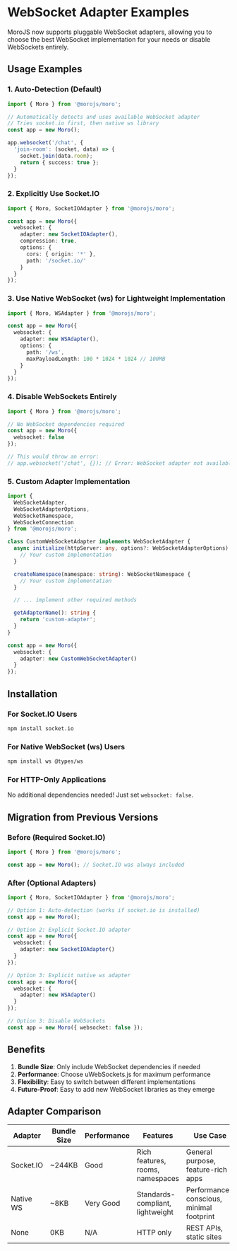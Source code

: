 # WebSocket Adapter Examples

MoroJS now supports pluggable WebSocket adapters, allowing you to choose the best WebSocket implementation for your needs or disable WebSockets entirely.

## Usage Examples

### 1. Auto-Detection (Default)

```typescript
import { Moro } from '@morojs/moro';

// Automatically detects and uses available WebSocket adapter
// Tries socket.io first, then native ws library
const app = new Moro();

app.websocket('/chat', {
  'join-room': (socket, data) => {
    socket.join(data.room);
    return { success: true };
  }
});
```

### 2. Explicitly Use Socket.IO

```typescript
import { Moro, SocketIOAdapter } from '@morojs/moro';

const app = new Moro({
  websocket: {
    adapter: new SocketIOAdapter(),
    compression: true,
    options: {
      cors: { origin: '*' },
      path: '/socket.io/'
    }
  }
});
```

### 3. Use Native WebSocket (ws) for Lightweight Implementation

```typescript
import { Moro, WSAdapter } from '@morojs/moro';

const app = new Moro({
  websocket: {
    adapter: new WSAdapter(),
    options: {
      path: '/ws',
      maxPayloadLength: 100 * 1024 * 1024 // 100MB
    }
  }
});
```

### 4. Disable WebSockets Entirely

```typescript
import { Moro } from '@morojs/moro';

// No WebSocket dependencies required
const app = new Moro({
  websocket: false
});

// This would throw an error:
// app.websocket('/chat', {}); // Error: WebSocket adapter not available
```

### 5. Custom Adapter Implementation

```typescript
import {
  WebSocketAdapter,
  WebSocketAdapterOptions,
  WebSocketNamespace,
  WebSocketConnection
} from '@morojs/moro';

class CustomWebSocketAdapter implements WebSocketAdapter {
  async initialize(httpServer: any, options?: WebSocketAdapterOptions): Promise<void> {
    // Your custom implementation
  }

  createNamespace(namespace: string): WebSocketNamespace {
    // Your custom implementation
  }

  // ... implement other required methods

  getAdapterName(): string {
    return 'custom-adapter';
  }
}

const app = new Moro({
  websocket: {
    adapter: new CustomWebSocketAdapter()
  }
});
```

## Installation

### For Socket.IO Users

```bash
npm install socket.io
```

### For Native WebSocket (ws) Users

```bash
npm install ws @types/ws
```

### For HTTP-Only Applications

No additional dependencies needed! Just set `websocket: false`.

## Migration from Previous Versions

### Before (Required Socket.IO)

```typescript
import { Moro } from '@morojs/moro';

const app = new Moro(); // Socket.IO was always included
```

### After (Optional Adapters)

```typescript
import { Moro, SocketIOAdapter } from '@morojs/moro';

// Option 1: Auto-detection (works if socket.io is installed)
const app = new Moro();

// Option 2: Explicit Socket.IO adapter
const app = new Moro({
  websocket: {
    adapter: new SocketIOAdapter()
  }
});

// Option 3: Explicit native ws adapter
const app = new Moro({
  websocket: {
    adapter: new WSAdapter()
  }
});

// Option 3: Disable WebSockets
const app = new Moro({ websocket: false });
```

## Benefits

1. **Bundle Size**: Only include WebSocket dependencies if needed
2. **Performance**: Choose uWebSockets.js for maximum performance
3. **Flexibility**: Easy to switch between different implementations
4. **Future-Proof**: Easy to add new WebSocket libraries as they emerge

## Adapter Comparison

| Adapter | Bundle Size | Performance | Features | Use Case |
|---------|-------------|-------------|----------|----------|
| Socket.IO | ~244KB | Good | Rich features, rooms, namespaces | General purpose, feature-rich apps |
| Native WS | ~8KB | Very Good | Standards-compliant, lightweight | Performance-conscious, minimal footprint |
| None | 0KB | N/A | HTTP only | REST APIs, static sites |
